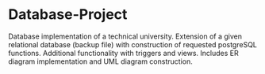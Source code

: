 # Database-Project
Database implementation of a technical university. Extension of a given relational database (backup file) with construction of requested postgreSQL functions. Additional functionality with triggers and views. Includes ER diagram implementation and UML diagram construction.
